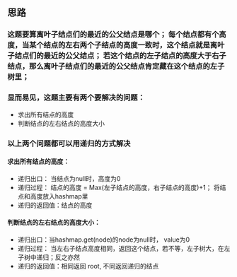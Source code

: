 ## 思路

### 这题要算离叶子结点们的最近的公父结点是哪个； 每个结点都有个高度，当某个结点的左右两个子结点的高度一致时，这个结点就是离叶子结点们的最近的公父结点； 若这个结点的左子结点的高度大于右子结点，那么离叶子结点们的最近的公父结点肯定藏在这个结点的左子树里；

### 显而易见，这题主要有两个要解决的问题：
- 求出所有结点的高度
- 判断结点的左右结点的高度大小

### 以上两个问题都可以用递归的方式解决
#### 求出所有结点的高度：
- 递归出口： 当结点为null时，高度为0
- 递归过程： 结点的高度 = Max(左子结点的高度，右子结点的高度)+1； 将结点和高度放入hashmap里
- 递归的返回值：结点的高度

#### 判断结点的左右结点的高度大小：
- 递归出口：当hashmap.get(node)的node为null时， value为0
- 递归过程： 当左右子结点高度相同，返回这个结点，若不等，左子树大，在左子树中递归；反之亦然
- 递归的返回值：相同返回 root, 不同返回递归的结点